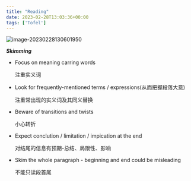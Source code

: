 ```yaml
---
title: "Reading"
date: 2023-02-28T13:03:36+00:00
tags: ['Tofel']
---
```

![image-20230228130601950](http://img.reedyoung.cn/image-20230228130601950.png)

***Skimming***

- Focus on meaning carring words

  注重实义词

- Look for frequently-mentioned terms / expressions(从而把握段落大意)

  注重常出现的实义词及其同义替换

- Beware of transitions and twists

  小心转折

- Expect conclution / limitation / impication at the end

  对结尾的信息有预期-总结、局限性、影响

- Skim the whole paragraph - beginning and end could be misleading

  不能只读段首尾